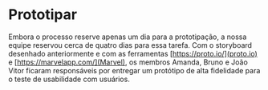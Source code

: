 # Prototipar
Embora o processo reserve apenas um dia para a prototipação, a nossa equipe reservou cerca de quatro dias para essa tarefa. Com o storyboard desenhado anteriormente e com as ferramentas [https://proto.io/](proto.io) e [https://marvelapp.com/](Marvel), os membros Amanda, Bruno e João Vitor ficaram responsáveis por entregar um protótipo de alta fidelidade para o teste de usabilidade com usuários.